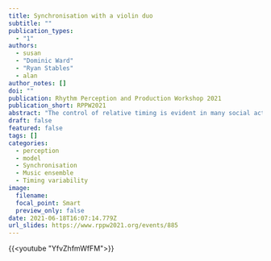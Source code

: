 ```yaml
---
title: Synchronisation with a violin duo
subtitle: ""
publication_types:
  - "1"
authors:
  - susan
  - "Dominic Ward"
  - "Ryan Stables"
  - alan
author_notes: []
doi: ""
publication: Rhythm Perception and Production Workshop 2021
publication_short: RPPW2021
abstract: "The control of relative timing is evident in many social activities including synchronisation in music performance. The Linear Phase Correction Model of musical ensemble (Wing et al., 2014) suggests each player in a string quartet corrects the timing of their next note in proportion to the asynchrony with fellow players on the previous note. To examine melodic and rhythmic influences on this correction in a live musical setting, 12 participants played a violin melody part in synchrony with a violin duet who played the same melody and an accompaniment pitched below the melody. In half of the trials, the duet’s melody was played live, and in the other half it was a recording, which was not made explicit to the participants. In both cases, the accompaniment was always a recording. The timing structure of the duet was either simple (both parts in 2/4 time), or complex (melody in 2/4 and accompaniment in 6/8 time). After each trial, participants rated the perceived influence of melody and accompaniment on the timing of their playing. Timing performance, measured using note acoustic onsets, revealed higher correction gains in the linear phase correction model with the melody than with the accompaniment, and the effect was more apparent in the complex timing condition. Complementing this finding, ratings of perceived influence indicated greater influence of the melody than the accompaniment, especially in the simple timing condition. There was no effect of whether the melody was live or recorded. These patterns of correction and perceived influence indicate players take correction cues from the score part that is more similar to their own in terms of melody and rhythmic structure."
draft: false
featured: false
tags: []
categories:
  - perception
  - model
  - Synchronisation
  - Music ensemble
  - Timing variability
image:
  filename:
  focal_point: Smart
  preview_only: false
date: 2021-06-18T16:07:14.779Z
url_slides: https://www.rppw2021.org/events/885
---
```


{{<youtube "YfvZhfmWfFM">}}
